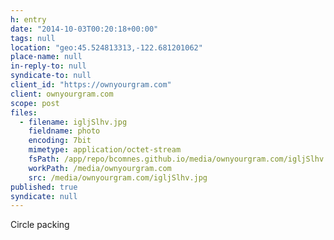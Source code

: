 ```yaml
---
h: entry
date: "2014-10-03T00:20:18+00:00"
tags: null
location: "geo:45.524813313,-122.681201062"
place-name: null
in-reply-to: null
syndicate-to: null
client_id: "https://ownyourgram.com"
client: ownyourgram.com
scope: post
files:
  - filename: igljSlhv.jpg
    fieldname: photo
    encoding: 7bit
    mimetype: application/octet-stream
    fsPath: /app/repo/bcomnes.github.io/media/ownyourgram.com/igljSlhv.jpg
    workPath: /media/ownyourgram.com
    src: /media/ownyourgram.com/igljSlhv.jpg
published: true
syndicate: null
---
```

Circle packing